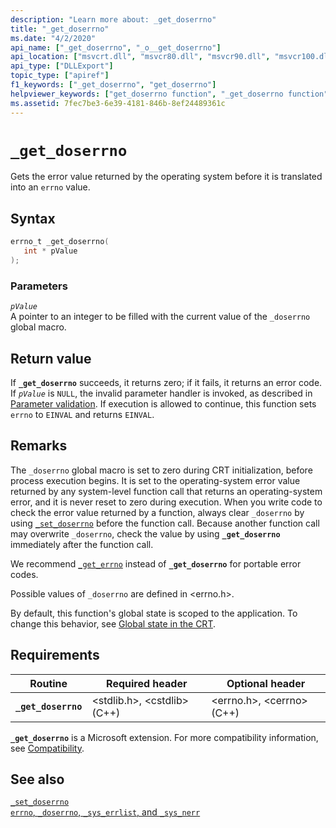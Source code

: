```yaml
---
description: "Learn more about: _get_doserrno"
title: "_get_doserrno"
ms.date: "4/2/2020"
api_name: ["_get_doserrno", "_o__get_doserrno"]
api_location: ["msvcrt.dll", "msvcr80.dll", "msvcr90.dll", "msvcr100.dll", "msvcr100_clr0400.dll", "msvcr110.dll", "msvcr110_clr0400.dll", "msvcr120.dll", "msvcr120_clr0400.dll", "ucrtbase.dll", "api-ms-win-crt-runtime-l1-1-0.dll", "api-ms-win-crt-private-l1-1-0.dll"]
api_type: ["DLLExport"]
topic_type: ["apiref"]
f1_keywords: ["_get_doserrno", "get_doserrno"]
helpviewer_keywords: ["get_doserrno function", "_get_doserrno function"]
ms.assetid: 7fec7be3-6e39-4181-846b-8ef24489361c
---
```

# `_get_doserrno`

Gets the error value returned by the operating system before it is translated into an `errno` value.

## Syntax

```C
errno_t _get_doserrno(
   int * pValue
);
```

### Parameters

*`pValue`*\
A pointer to an integer to be filled with the current value of the `_doserrno` global macro.

## Return value

If **`_get_doserrno`** succeeds, it returns zero; if it fails, it returns an error code. If *`pValue`* is `NULL`, the invalid parameter handler is invoked, as described in [Parameter validation](../parameter-validation.md). If execution is allowed to continue, this function sets `errno` to `EINVAL` and returns `EINVAL`.

## Remarks

The `_doserrno` global macro is set to zero during CRT initialization, before process execution begins. It is set to the operating-system error value returned by any system-level function call that returns an operating-system error, and it is never reset to zero during execution. When you write code to check the error value returned by a function, always clear `_doserrno` by using [`_set_doserrno`](set-doserrno.md) before the function call. Because another function call may overwrite `_doserrno`, check the value by using **`_get_doserrno`** immediately after the function call.

We recommend [`_get_errno`](get-errno.md) instead of **`_get_doserrno`** for portable error codes.

Possible values of `_doserrno` are defined in \<errno.h>.

By default, this function's global state is scoped to the application. To change this behavior, see [Global state in the CRT](../global-state.md).

## Requirements

|Routine|Required header|Optional header|
|-------------|---------------------|---------------------|
|**`_get_doserrno`**|\<stdlib.h>, \<cstdlib> (C++)|\<errno.h>, \<cerrno> (C++)|

**`_get_doserrno`** is a Microsoft extension. For more compatibility information, see [Compatibility](../compatibility.md).

## See also

[`_set_doserrno`](set-doserrno.md)\
[`errno`, `_doserrno`, `_sys_errlist`, and `_sys_nerr`](../errno-doserrno-sys-errlist-and-sys-nerr.md)
